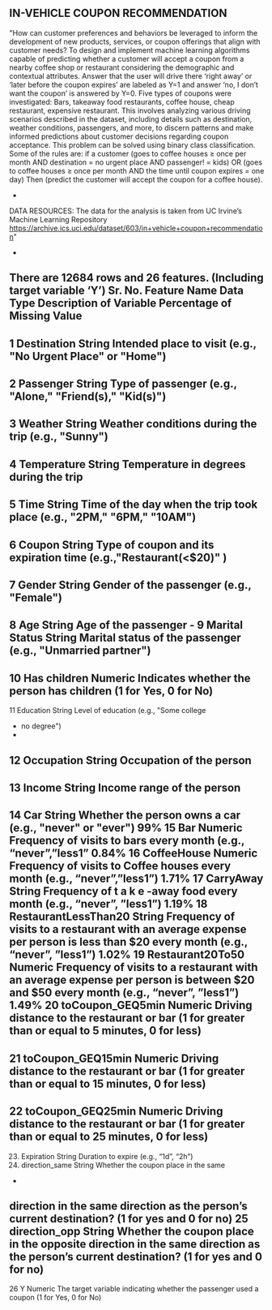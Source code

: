 IN-VEHICLE COUPON RECOMMENDATION
-

"How can customer preferences and behaviors be leveraged to inform the development of new products,
services, or coupon offerings that align with customer needs? To design and implement machine learning
algorithms capable of predicting whether a customer will accept a coupon from a nearby coffee shop or
restaurant considering the demographic and contextual attributes. Answer that the user will drive there
‘right away’ or ‘later before the coupon expires’ are labeled as Y=1 and answer ‘no, I don’t want the
coupon’ is answered by Y=0. Five types of coupons were investigated: Bars, takeaway food restaurants,
coffee house, cheap restaurant, expensive restaurant. This involves analyzing various driving scenarios
described in the dataset, including details such as destination, weather conditions, passengers, and more, to
discern patterns and make informed predictions about customer decisions regarding coupon acceptance.
This problem can be solved using binary class classification. Some of the rules are: if a customer (goes to
coffee houses ≥ once per month AND destination = no urgent place AND passenger! = kids) OR (goes to
coffee houses ≥ once per month AND the time until coupon expires = one day) Then (predict the customer
will accept the coupon for a coffee house).

-
DATA RESOURCES: The data for the analysis is taken from UC Irvine’s Machine Learning Repository
https://archive.ics.uci.edu/dataset/603/in+vehicle+coupon+recommendation"

-


There are 12684 rows and 26 features. (Including target variable ‘Y’)
Sr. No. Feature Name Data Type Description of Variable Percentage of
Missing Value
-
1 Destination String Intended place to visit
(e.g., "No Urgent Place"
or "Home")
-
2 Passenger String Type of passenger (e.g.,
"Alone," "Friend(s),"
"Kid(s)")
-
3 Weather String Weather conditions
during the trip (e.g.,
"Sunny")
-
4 Temperature String Temperature in degrees
during the trip
-
5 Time String Time of the day when
the trip took place (e.g.,
"2PM," "6PM,"
"10AM")
-
6 Coupon String Type of coupon and its
expiration time
(e.g.,"Restaurant(<$20)"
)
-
7 Gender String Gender of the passenger
(e.g., "Female")
-
8 Age String Age of the passenger -
9 Marital Status String Marital status of the
passenger (e.g.,
"Unmarried partner")
-
10 Has children Numeric Indicates whether the person has children (1
for Yes, 0 for No)
-
11 Education String Level of education (e.g.,
"Some college
- no
degree")
-
12 Occupation String Occupation of the person
-
13 Income String Income range of the person
-
14 Car String Whether the person
owns a car (e.g., "never"
or "ever")
99%
15 Bar Numeric Frequency of visits to
bars every month (e.g.,
“never”,”less1”
0.84%
16 CoffeeHouse Numeric Frequency of visits to
Coffee houses every
month (e.g.,
“never”,”less1”)
1.71%
17 CarryAway String Frequency of
t
a
k
e
-away
food every month (e.g.,
“never”, ”less1”)
1.19%
18 RestaurantLessThan20 String Frequency of visits to a
restaurant with an
average expense per
person is less than $20
every month (e.g.,
“never”, ”less1”)
1.02%
19 Restaurant20To50 Numeric Frequency of visits to a
restaurant with an
average expense per
person is between $20
and $50 every month
(e.g., “never”, ”less1”)
1.49%
20 toCoupon_GEQ5min Numeric Driving distance to the
restaurant or bar (1 for
greater than or equal to 5
minutes, 0 for less)
-
21 toCoupon_GEQ15min Numeric Driving distance to the
restaurant or bar (1 for
greater than or equal to
15 minutes, 0 for less)
-
22 toCoupon_GEQ25min Numeric Driving distance to the
restaurant or bar (1 for
greater than or equal to
25 minutes, 0 for less)
-
23. Expiration String Duration to expire (e.g.,
“1d”, “2h”)
24. direction_same String Whether the coupon
place in the same
-
direction in the same
direction as the person’s
current destination? (1
for yes and 0 for no)
25 direction_opp String Whether the coupon
place in the opposite
direction in the same
direction as the person’s
current destination? (1
for yes and 0 for no)
-
26 Y Numeric The target variable
indicating whether the
passenger used a coupon
(1 for Yes, 0 for No) 
